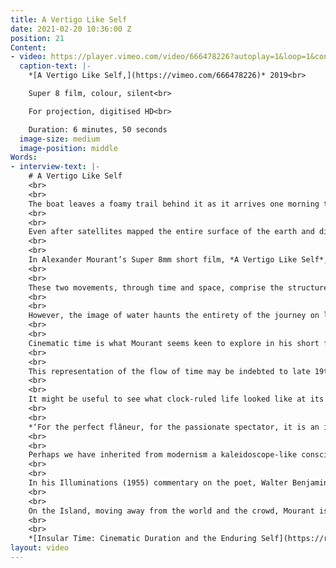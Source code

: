 ```yaml
---
title: A Vertigo Like Self
date: 2021-02-20 10:36:00 Z
position: 21
Content:
- video: https://player.vimeo.com/video/666478226?autoplay=1&loop=1&controls=false
  caption-text: |-
    *[A Vertigo Like Self,](https://vimeo.com/666478226)* 2019<br>

    Super 8 film, colour, silent<br>

    For projection, digitised HD<br>

    Duration: 6 minutes, 50 seconds
  image-size: medium
  image-position: middle
Words:
- interview-text: |-
    # A Vertigo Like Self
    <br>
    <br>
    The boat leaves a foamy trail behind it as it arrives one morning to the Island. Some come here to forget about the rest of the world, while for others this land is their whole world – fertile soil inhaling salty air, exhaling sweet water. Some visit and others never float away, some take the Island’s likeness, while others only hold it in their memories. In the meantime, water moves around the Island, inside the earth, across the sky.
    <br>
    <br>
    Even after satellites mapped the entire surface of the earth and didn’t leave any land to be discovered, islands have remained in the collective imagination somewhere in between the real and the virtual, where, at once, anything could happen and nothing ever happens. Home to fantastic creatures and lost civilisations or devoid of human life, hiding treasures or advanced technology, destination for love-seekers, holiday-makers, inmates, and exiled emperors, islands are portals, places of possibility where imagination can conjure up a parallel time.
    <br>
    <br>
    In Alexander Mourant’s Super 8mm short film, *A Vertigo Like Self*, we appear to travel to such a place on a summer day. The light changes its temperature from milky bright in the beginning to incandescent in the middle and to golden towards the end, creating a narrative time frame of one day, from morning to evening. Life here flows at a mellow pace, echoing nature’s rhythm. In between the crops growing without much human attention, the quiet cloister, and the untouched lush forest, there is a glimpse of urban pulsations and serpent roads. As the morning turns into afternoon and the camera travels deeper into the landscape, all human activity is left behind. Before the end of the day, when the camera returns to the shore and departs on a boat, it records a woman, high up in the mountains, sitting contemplatively during the magic hour and taking in the view.
    <br>
    <br>
    These two movements, through time and space, comprise the structure of the film, creating a coherent narrative of a journey from the flatness of the shore and agricultural plains to the elevation of waterfalls and mountains. There is also an element of circularity provided by the two symmetrical events of coming and leaving on the same route, by sea. As opposed to a linear, progressive narrative, here the purpose of the journey seems to be to ascend to the solid pinnacle, then return to the flux of the waves.
    <br>
    <br>
    However, the image of water haunts the entirety of the journey on land – sprinkles that irrigate the crops, a fountain, a waterfall, a waving body of turquoise water. This liquid flow impregnates the rhythm of the film, so much that any other movement seems to resemble it – the shimmer of ribbons covering the town square, a young man drawing in the cloister, the trembling of leaves, the road being left behind in a car’s mirror. This sense of instability halts towards the end, with the images of cliffs and of the woman. She is first seen in contre-jour, then a close-up on her hand follows, after which she is shown with her back towards the camera. The blue of her blazer and of her nail polish stands out as a marine reference. She never moves, but her fist clenching the chair’s arm betrays a sense of uneasiness. On the wrist, a watch shows the time - 6:20. Her stillness is in such stark opposition to the rest of the subjects, that this encounter seems a climactic point, turning her into an oracular figure. Her statuesque stance appears to resist time and perhaps the young man previously seen drawing an architectural study has come to learn about keeping time, about pausing it, or the futility of such an attempt.
    <br>
    <br>
    Cinematic time is what Mourant seems keen to explore in his short film. Firstly, there is no clear narrative or defined characters – the camera records what lies in front of it. There is no sound, either. It is, of course, by the power of the cut and of montage (in-camera, in this case) that any sense of a storyline becomes possible. Cinema is, after all, a sequence of photographic stills, while any story belongs to the viewer only. Mourant’s interest in the relationship between still and moving image is made apparent by the choice to include the entire surface of the film in the projection, as well as parts from the neighbouring frames. This entails that while viewing the film, at any given moment, the main frame shown is bordered by its predecessor in time to the top and by its successor to the bottom, being only separated by a fine, black line. 
    <br>
    <br>
    This representation of the flow of time may be indebted to late 19th century phenomenological analysis. Edmund Husserl, in his On the Phenomenology of the Consciousness of Internal Time (a collection of essays written between 1893-1917), argues that we don’t experience time in separate units, but consciousness continuously connects moments into a flow, by retaining what has just passed and anticipating what is coming. Temporality is therefore immanent, a product of the self. The same applies to cinematic representation – although made up by units, it is the self that experiences it as temporal. However, after more than a century of standardised, capitalist time, is the self still perceiving duration in the same way?
    <br>
    <br>
    It might be useful to see what clock-ruled life looked like at its beginning. In The Painter of Modern Life (1863), Charles Baudelaire writes about the modern artist-flâneur:
    <br>
    <br>
    *‘For the perfect flâneur, for the passionate spectator, it is an immense joy to set up house in the heart of the multitude, amid the ebb and flow of movement, in the midst of the fugitive and the infinite. (...) Or we might liken him to a mirror as vast as the crowd itself; or to a kaleidoscope gifted with consciousness, responding to each one of its movements and reproducing the multiplicity of life and the flickering grace of all the elements of life.’*
    <br>
    <br>
    Perhaps we have inherited from modernism a kaleidoscope-like consciousness or we have adapted to modern life by acquiring it as a defence mechanism. The movement of the city, of people, merchandise, and even of nature and the cosmos turned from cyclical to progressive. However, not everybody responded to this cultural shift as enthusiastically as Baudelaire.
    <br>
    <br>
    In his Illuminations (1955) commentary on the poet, Walter Benjamin writes that the emotions aroused by modernity in its observers were *‘fear, revulsion and horror’*, the urban environment turning its inhabitants into isolated savages. He associates the technology of this era (the telephone, photography) with shock, writing that later on it was film that *‘established perception in the form of shocks as a formal principle’*.
    <br>
    <br>
    On the Island, moving away from the world and the crowd, Mourant is seeking stillness, questioning whether it’s still possible to achieve it. By deconstructing the shock-inducing mechanism of cinema, he allows the viewer to observe both movement and its making. A double temporality comes into being - the narrative, made up by segments of time, and the film falling uninterruptedly. An insular time takes shape out of this ambivalence, one that allows the experience of duration without shock, granting consciousness the solid ground from where to simply perceive the flow.
    <br>
    <br>
    *[Insular Time: Cinematic Duration and the Enduring Self](https://revolv.org.uk/Insular-Time)* by Laura Bivolaru, 2021, originally published on [Revolv Collective](https://revolv.org.uk/Insular-Time).
layout: video
---
```


